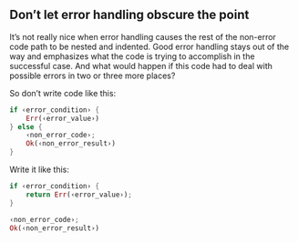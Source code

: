 ## Don’t let error handling obscure the point

It’s not really nice when error handling causes the rest of the non-error code path to be nested and indented. Good error handling stays out of the way and emphasizes what the code is trying to accomplish in the successful case. And what would happen if this code had to deal with possible errors in two or three more places?

So don’t write code like this:

```rust
if ‹error_condition› {
    Err(‹error_value›)
} else {
    ‹non_error_code›;
    Ok(‹non_error_result›)
}
```

Write it like this:

```rust
if ‹error_condition› {
    return Err(‹error_value›);
}

‹non_error_code›;
Ok(‹non_error_result›)
```

